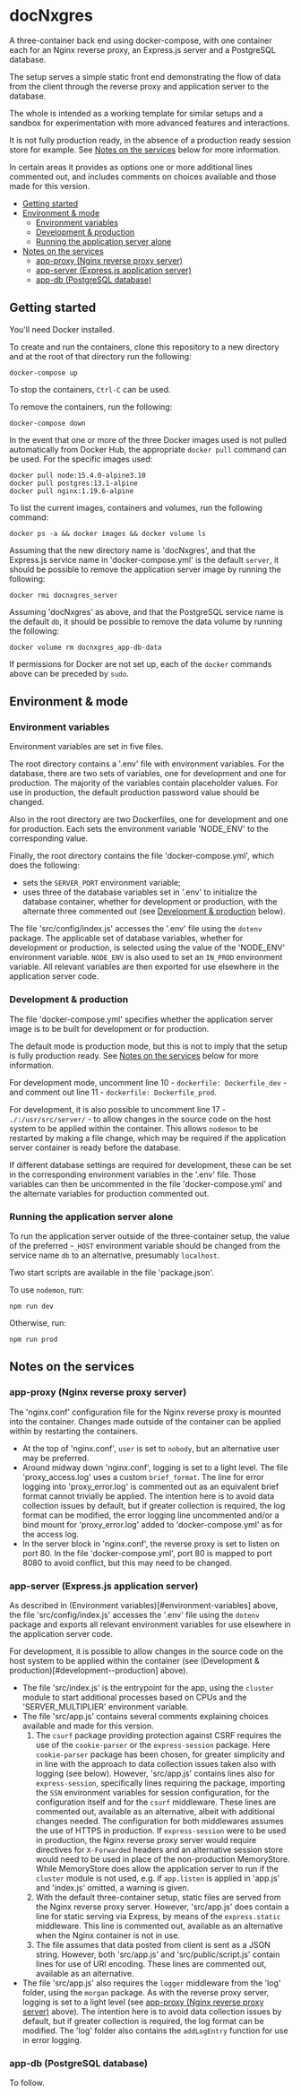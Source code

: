# docNxgres

A three-container back end using docker-compose, with one container each for an Nginx reverse proxy, an Express.js server and a PostgreSQL database.

The setup serves a simple static front end demonstrating the flow of data from the client through the reverse proxy and application server to the database.

The whole is intended as a working template for similar setups and a sandbox for experimentation with more advanced features and interactions.

It is not fully production ready, in the absence of a production ready session store for example. See [Notes on the services](#notes-on-the-services) below for more information.

In certain areas it provides as options one or more additional lines commented out, and includes comments on choices available and those made for this version.

- [Getting started](#getting-started)
- [Environment & mode](#environment--mode)
    - [Environment variables](#environment-variables)
    - [Development & production](#development--production)
    - [Running the application server alone](#running-the-application-server-alone)
- [Notes on the services](#notes-on-the-services)
    - [app-proxy (Nginx reverse proxy server)](#app-proxy-nginx-reverse-proxy-server)
    - [app-server (Express.js application server)](#app-server-expressjs-application-server)
    - [app-db (PostgreSQL database)](#app-db-postgresql-database)

## Getting started

You'll need Docker installed.

To create and run the containers, clone this repository to a new directory and at the root of that directory run the following:

```shell
docker-compose up
```

To stop the containers, `Ctrl-C` can be used.

To remove the containers, run the following:

```shell
docker-compose down
```

In the event that one or more of the three Docker images used is not pulled automatically from Docker Hub, the appropriate `docker pull` command can be used. For the specific images used:

```shell
docker pull node:15.4.0-alpine3.10
docker pull postgres:13.1-alpine
docker pull nginx:1.19.6-alpine
```

To list the current images, containers and volumes, run the following command:

```shell
docker ps -a && docker images && docker volume ls
```

Assuming that the new directory name is 'docNxgres', and that the Express.js service name in 'docker-compose.yml' is the default `server`, it should be possible to remove the application server image by running the following:

```shell
docker rmi docnxgres_server
```

Assuming 'docNxgres' as above, and that the PostgreSQL service name is the default `db`, it should be possible to remove the data volume by running the following:

```shell
docker volume rm docnxgres_app-db-data
```

If permissions for Docker are not set up, each of the `docker` commands above can be preceded by `sudo`.

## Environment & mode

### Environment variables

Environment variables are set in five files.

The root directory contains a '.env' file with environment variables. For the database, there are two sets of variables, one for development and one for production. The majority of the variables contain placeholder values. For use in production, the default production password value should be changed.

Also in the root directory are two Dockerfiles, one for development and one for production. Each sets the environment variable 'NODE_ENV' to the corresponding value.

Finally, the root directory contains the file 'docker-compose.yml', which does the following:

- sets the `SERVER_PORT` environment variable;
- uses three of the database variables set in '.env' to initialize the database container, whether for development or production, with the alternate three commented out (see [Development & production](#development--production) below).

The file 'src/config/index.js' accesses the '.env' file using the `dotenv` package. The applicable set of database variables, whether for development or production, is selected using the value of the 'NODE_ENV' environment variable. `NODE_ENV` is also used to set an `IN_PROD` environment variable. All relevant variables are then exported for use elsewhere in the application server code.

### Development & production

The file 'docker-compose.yml' specifies whether the application server image is to be built for development or for production.

The default mode is production mode, but this is not to imply that the setup is fully production ready. See [Notes on the services](#notes-on-the-services) below for more information.

For development mode, uncomment line 10 - `dockerfile: Dockerfile_dev` - and comment out line 11 - `dockerfile: Dockerfile_prod`.

For development, it is also possible to uncomment line 17 - `./:/usr/src/server/` - to allow changes in the source code on the host system to be applied within the container. This allows `nodemon` to be restarted by making a file change, which may be required if the application server container is ready before the database.

If different database settings are required for development, these can be set in the corresponding environment variables in the '.env' file. Those variables can then be uncommented in the file 'docker-compose.yml' and the alternate variables for production commented out.

### Running the application server alone

To run the application server outside of the three-container setup, the value of the preferred -`_HOST` environment variable should be changed from the service name `db` to an alternative, presumably `localhost`.

Two start scripts are available in the file 'package.json'.

To use `nodemon`, run:

```shell
npm run dev
```

Otherwise, run:

```shell
npm run prod
```

## Notes on the services

### app-proxy (Nginx reverse proxy server)

The 'nginx.conf' configuration file for the Nginx reverse proxy is mounted into the container. Changes made outside of the container can be applied within by restarting the containers.

- At the top of 'nginx.conf', `user` is set to `nobody`, but an alternative user may be preferred.
- Around midway down 'nginx.conf', logging is set to a light level. The file 'proxy_access.log' uses a custom `brief_format`. The line for error logging into 'proxy_error.log' is commented out as an equivalent brief format cannot trivially be applied. The intention here is to avoid data collection issues by default, but if greater collection is required, the log format can be modified, the error logging line uncommented and/or a bind mount for 'proxy_error.log' added to 'docker-compose.yml' as for the access log.
- In the server block in 'nginx.conf', the reverse proxy is set to listen on port 80. In the file 'docker-compose.yml', port 80 is mapped to port 8080 to avoid conflict, but this may need to be changed.

### app-server (Express.js application server)

As described in (Environment variables)[#environment-variables] above, the file 'src/config/index.js' accesses the '.env' file using the `dotenv` package and exports all relevant environment variables for use elsewhere in the application server code.

For development, it is possible to allow changes in the source code on the host system to be applied within the container (see (Development & production)[#development--production] above).

- The file 'src/index.js' is the entrypoint for the app, using the `cluster` module to start additional processes based on CPUs and the 'SERVER_MULTIPLIER' environment variable.
- The file 'src/app.js' contains several comments explaining choices available and made for this version.
    1. The `csurf` package providing protection against CSRF requires the use of the `cookie-parser` or the `express-session` package. Here `cookie-parser` package has been chosen, for greater simplicity and in line with the approach to data collection issues taken also with logging (see below). However, 'src/app.js' contains lines also for `express-session`, specifically lines requiring the package, importing the `SSN` environment variables for session configuration, for the configuration itself and for the `csurf` middleware. These lines are commented out, available as an alternative, albeit with additional changes needed. The configuration for both middlewares assumes the use of HTTPS in production. If `express-session` were to be used in production, the Nginx reverse proxy server would require directives for `X-Forwarded` headers and an alternative session store would need to be used in place of the non-production MemoryStore. While MemoryStore does allow the application server to run if the `cluster` module is not used, e.g. if `app.listen` is applied in 'app.js' and 'index.js' omitted, a warning is given.
    2. With the default three-container setup, static files are served from the Nginx reverse proxy server. However, 'src/app.js' does contain a line for static serving via Express, by means of the `express.static` middleware. This line is commented out, available as an alternative when the Nginx container is not in use.
    3. The file assumes that data posted from client is sent as a JSON string. However, both 'src/app.js' and 'src/public/script.js' contain lines for use of URI encoding. These lines are commented out, available as an alternative.
- The file 'src/app.js' also requires the `logger` middleware from the 'log' folder, using the `morgan` package. As with the reverse proxy server, logging is set to a light level (see [app-proxy (Nginx reverse proxy server)](#app-proxy-nginx-reverse-proxy-server) above). The intention here is to avoid data collection issues by default, but if greater collection is required, the log format can be modified. The 'log' folder also contains the `addLogEntry` function for use in error logging.

### app-db (PostgreSQL database)

To follow.
